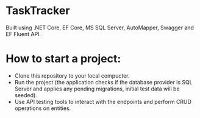 # TaskTracker
Built using .NET Core, EF Core, MS SQL Server, AutoMapper, Swagger and EF Fluent API.

# How to start a project:
- Clone this repository to your local compucter.
- Run the project (the application checks if the database provider is SQL Server and applies any pending migrations, initial test data will be seeded).
- Use API testing tools to interact with the endpoints and perform CRUD operations on entities.
